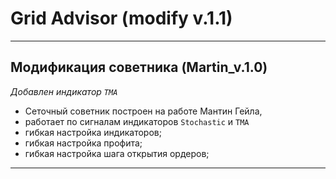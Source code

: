 # Grid Advisor (modify v.1.1)

<hr>

## Модификация советника (Martin_v.1.0)

_Добавлен индикатор <code>TMA</code>_

* Сеточный советник построен на работе Мантин Гейла,
* работает по сигналам индикаторов <code>Stochastic</code> и <code>TMA</code>
* гибкая настройка индикаторов;
* гибкая настройка профита;
* гибкая настройка шага открытия ордеров;

<hr>
